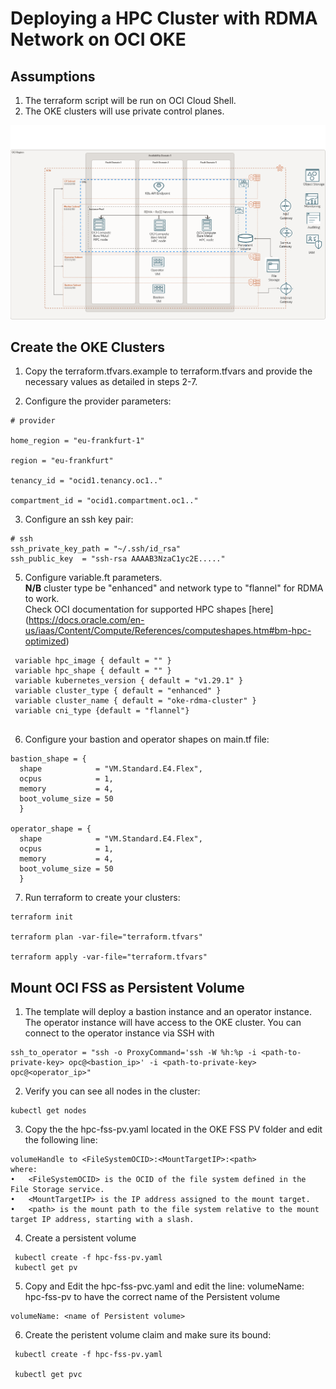 # Deploying a HPC Cluster with RDMA Network on OCI OKE 

## Assumptions

1. The terraform script will be run on  OCI Cloud Shell.
2. The OKE clusters will use private control planes.


![OKE RDMA](Architecture/oci-hpc-arc.png)


## Create the OKE Clusters

1. Copy the terraform.tfvars.example to terraform.tfvars and provide the necessary values as detailed in steps 2-7.

2. Configure the provider parameters:

```
# provider

home_region = "eu-frankfurt-1"

region = "eu-frankfurt"

tenancy_id = "ocid1.tenancy.oc1.."

compartment_id = "ocid1.compartment.oc1.."
```

3. Configure an ssh key pair:

```
# ssh
ssh_private_key_path = "~/.ssh/id_rsa"
ssh_public_key  = "ssh-rsa AAAAB3NzaC1yc2E....."
```


5. Configure variable.ft parameters.<br>
<strong> N/B</strong> cluster type be "enhanced" and network type to "flannel" for RDMA to work.</br>
Check OCI documentation for supported HPC shapes [here] (https://docs.oracle.com/en-us/iaas/Content/Compute/References/computeshapes.htm#bm-hpc-optimized)
```
 variable hpc_image { default = "" }
 variable hpc_shape { default = "" }
 variable kubernetes_version { default = "v1.29.1" }
 variable cluster_type { default = "enhanced" }
 variable cluster_name { default = "oke-rdma-cluster" }
 variable cni_type {default = "flannel"}


```

6. Configure your bastion and operator shapes on main.tf file:

```
bastion_shape = {
  shape            = "VM.Standard.E4.Flex",
  ocpus            = 1,
  memory           = 4,
  boot_volume_size = 50
  }

operator_shape = {
  shape            = "VM.Standard.E4.Flex",
  ocpus            = 1,
  memory           = 4,
  boot_volume_size = 50
  }

```

7. Run terraform to create your clusters:

```
terraform init

terraform plan -var-file="terraform.tfvars"

terraform apply -var-file="terraform.tfvars"

```



## Mount OCI FSS as Persistent Volume

1. The template will deploy a bastion instance and an operator instance. The operator instance will have access to the OKE cluster. You can connect to the operator instance via SSH with

```
ssh_to_operator = "ssh -o ProxyCommand='ssh -W %h:%p -i <path-to-private-key> opc@<bastion_ip>' -i <path-to-private-key> opc@<operator_ip>"
```

2. Verify you can see all nodes in the cluster:

```
kubectl get nodes
```

3. Copy the the hpc-fss-pv.yaml located in the OKE FSS PV folder and edit the following line:

```
volumeHandle to <FileSystemOCID>:<MountTargetIP>:<path>
where:
•	<FileSystemOCID> is the OCID of the file system defined in the File Storage service.
•	<MountTargetIP> is the IP address assigned to the mount target.
•	<path> is the mount path to the file system relative to the mount target IP address, starting with a slash.

```
4. Create a persistent volume

```
 kubectl create -f hpc-fss-pv.yaml
 kubectl get pv

```

5. Copy and Edit the hpc-fss-pvc.yaml and edit the line:
volumeName: hpc-fss-pv to have the correct name of the Persistent volume 

```
volumeName: <name of Persistent volume>
```

6. Create the peristent volume claim and make sure its bound:

```
 kubectl create -f hpc-fss-pv.yaml

 kubectl get pvc
```

